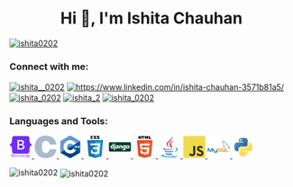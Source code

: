 <h1 align="center">Hi 👋, I'm Ishita Chauhan</h1>
<p align="left"> <a href="https://github.com/ryo-ma/github-profile-trophy"><img src="https://github-profile-trophy.vercel.app/?username=ishita0202" alt="ishita0202" /></a> </p>

<h3 align="left">Connect with me:</h3>
<p align="left">
<a href="https://twitter.com/ishita__0202" target="blank"><img align="center" src="https://cdn.jsdelivr.net/npm/simple-icons@3.0.1/icons/twitter.svg" alt="ishita__0202" height="30" width="40" /></a>
<a href="https://linkedin.com/in/https://www.linkedin.com/in/ishita-chauhan-3571b81a5/" target="blank"><img align="center" src="https://cdn.jsdelivr.net/npm/simple-icons@3.0.1/icons/linkedin.svg" alt="https://www.linkedin.com/in/ishita-chauhan-3571b81a5/" height="30" width="40" /></a>
<a href="https://instagram.com/ishita_0202" target="blank"><img align="center" src="https://cdn.jsdelivr.net/npm/simple-icons@3.0.1/icons/instagram.svg" alt="ishita_0202" height="30" width="40" /></a>
<a href="https://www.hackerrank.com/ishita_2" target="blank"><img align="center" src="https://cdn.jsdelivr.net/npm/simple-icons@3.0.1/icons/hackerrank.svg" alt="ishita_2" height="30" width="40" /></a>
<a href="https://codeforces.com/profile/ishita_0202" target="blank"><img align="center" src="https://cdn.jsdelivr.net/npm/simple-icons@3.0.1/icons/codeforces.svg" alt="ishita_0202" height="30" width="40" /></a>
</p>

<h3 align="left">Languages and Tools:</h3>
<p align="left"> <a href="https://getbootstrap.com" target="_blank"> <img src="https://raw.githubusercontent.com/devicons/devicon/master/icons/bootstrap/bootstrap-plain-wordmark.svg" alt="bootstrap" width="40" height="40"/> </a> <a href="https://www.cprogramming.com/" target="_blank"> <img src="https://raw.githubusercontent.com/devicons/devicon/master/icons/c/c-original.svg" alt="c" width="40" height="40"/> </a> <a href="https://www.w3schools.com/cpp/" target="_blank"> <img src="https://raw.githubusercontent.com/devicons/devicon/master/icons/cplusplus/cplusplus-original.svg" alt="cplusplus" width="40" height="40"/> </a> <a href="https://www.w3schools.com/css/" target="_blank"> <img src="https://raw.githubusercontent.com/devicons/devicon/master/icons/css3/css3-original-wordmark.svg" alt="css3" width="40" height="40"/> </a> <a href="https://www.djangoproject.com/" target="_blank"> <img src="https://raw.githubusercontent.com/devicons/devicon/master/icons/django/django-original.svg" alt="django" width="40" height="40"/> </a> <a href="https://www.w3.org/html/" target="_blank"> <img src="https://raw.githubusercontent.com/devicons/devicon/master/icons/html5/html5-original-wordmark.svg" alt="html5" width="40" height="40"/> </a> <a href="https://www.java.com" target="_blank"> <img src="https://raw.githubusercontent.com/devicons/devicon/master/icons/java/java-original.svg" alt="java" width="40" height="40"/> </a> <a href="https://developer.mozilla.org/en-US/docs/Web/JavaScript" target="_blank"> <img src="https://raw.githubusercontent.com/devicons/devicon/master/icons/javascript/javascript-original.svg" alt="javascript" width="40" height="40"/> </a> <a href="https://www.mysql.com/" target="_blank"> <img src="https://raw.githubusercontent.com/devicons/devicon/master/icons/mysql/mysql-original-wordmark.svg" alt="mysql" width="40" height="40"/> </a> <a href="https://www.python.org" target="_blank"> <img src="https://raw.githubusercontent.com/devicons/devicon/master/icons/python/python-original.svg" alt="python" width="40" height="40"/> </a> </p>

<p><img align="left" src="https://github-readme-stats.vercel.app/api/top-langs?username=ishita0202&show_icons=true&locale=en&layout=compact" alt="ishita0202" /></p>

<p>&nbsp;<img align="center" src="https://github-readme-stats.vercel.app/api?username=ishita0202&show_icons=true&locale=en" alt="ishita0202" /></p>

